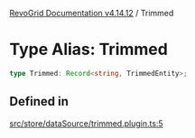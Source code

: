 [RevoGrid Documentation v4.14.12](README.md) / Trimmed

# Type Alias: Trimmed

```ts
type Trimmed: Record<string, TrimmedEntity>;
```

## Defined in

[src/store/dataSource/trimmed.plugin.ts:5](https://github.com/revolist/revogrid/blob/ee1081dbd910f211c490863a4b642535e5dce01e/src/store/dataSource/trimmed.plugin.ts#L5)
